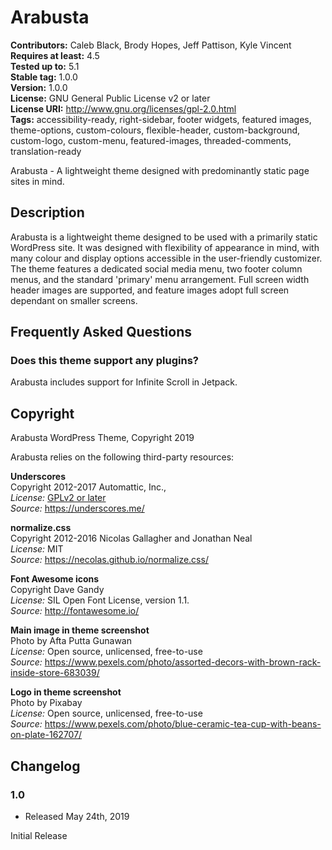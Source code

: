 # Arabusta 

**Contributors:** Caleb Black, Brody Hopes, Jeff Pattison, Kyle Vincent  
**Requires at least:** 4.5  
**Tested up to:** 5.1  
**Stable tag:** 1.0.0  
**Version:** 1.0.0  
**License:** GNU General Public License v2 or later  
**License URI:** http://www.gnu.org/licenses/gpl-2.0.html  
**Tags:** accessibility-ready, right-sidebar, footer widgets, featured images, theme-options, custom-colours, flexible-header, custom-background, custom-logo, custom-menu, featured-images, threaded-comments, translation-ready  

Arabusta - A lightweight theme designed with predominantly static page sites in mind.

## Description

Arabusta is a lightweight theme designed to be used with a primarily static WordPress site. It was designed with flexibility of appearance in mind, with many colour and display options accessible in the user-friendly customizer. The theme features a dedicated social media menu, two footer column menus, and the standard 'primary' menu arrangement. Full screen width header images are supported, and feature images adopt full screen dependant on smaller screens.  

## Frequently Asked Questions

### Does this theme support any plugins?

Arabusta includes support for Infinite Scroll in Jetpack.  

## Copyright

Arabusta WordPress Theme, Copyright 2019  
 
Arabusta relies on the following third-party resources:  

**Underscores**  
Copyright 2012-2017 Automattic, Inc.,  
*License:* [GPLv2 or later](https://www.gnu.org/licenses/gpl-2.0.html)  
*Source:* https://underscores.me/  

**normalize.css**  
Copyright 2012-2016 Nicolas Gallagher and Jonathan Neal  
*License:* MIT  
*Source:* https://necolas.github.io/normalize.css/

**Font Awesome icons**  
Copyright Dave Gandy  
*License:* SIL Open Font License, version 1.1.  
*Source:* http://fontawesome.io/  

**Main image in theme screenshot**  
Photo by Afta Putta Gunawan  
*License:* Open source, unlicensed, free-to-use  
*Source:* https://www.pexels.com/photo/assorted-decors-with-brown-rack-inside-store-683039/  

**Logo in theme screenshot**  
Photo by Pixabay  
*License:* Open source, unlicensed, free-to-use  
*Source:* https://www.pexels.com/photo/blue-ceramic-tea-cup-with-beans-on-plate-162707/  

## Changelog

### 1.0
* Released May 24th, 2019

Initial Release